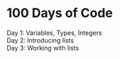 # 100 Days of Code

Day 1: Variables, Types, Integers \
Day 2: Introducing lists \
Day 3: Working with lists

